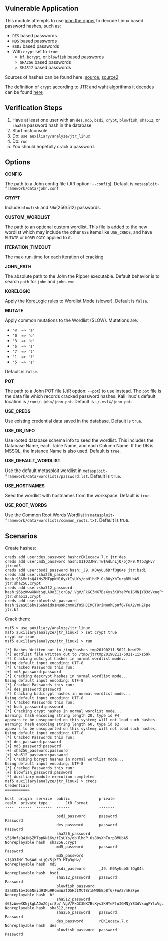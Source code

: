 ## Vulnerable Application

  This module attempts to use [john the ripper](https://www.openwall.com/john/) to decode Linux
  based password hashes, such as:

  * `DES` based passwords  
  * `MD5` based passwords
  * `BSDi` based passwords
  * With `crypt` set to `true`:
    * `bf`, `bcrypt`, or `blowfish` based passwords
    * `SHA256` based passwords
    * `SHA512` based passwords

  Sources of hashes can be found here:
  [source](https://openwall.info/wiki/john/sample-hashes), [source2](http://pentestmonkey.net/cheat-sheet/john-the-ripper-hash-formats)

  The definition of `crypt` according to JTR and waht algorithms it decodes can be found
  [here](https://github.com/magnumripper/JohnTheRipper/blob/ae24a410baac45bb36884d793c429adeb7197336/src/c3_fmt.c#L731)

## Verification Steps

  1. Have at least one user with an `des`, `md5`, `bsdi`, `crypt`, `blowfish`, `sha512`, or `sha256` password hash in the database
  2. Start msfconsole
  3. Do: ```use auxiliary/analyze/jtr_linux```
  4. Do: ```run```
  5. You should hopefully crack a password.

## Options


   **CONFIG**

   The path to a John config file (JtR option: `--config`).  Default is `metasploit-framework/data/john.conf`

   **CRYPT**

   Include `blowfish` and `SHA`(256/512) passwords.

   **CUSTOM_WORDLIST**

   The path to an optional custom wordlist.  This file is added to the new wordlist which may include the other
   `USE` items like `USE_CREDS`, and have `MUTATE` or `KORELOGIC` applied to it.

   **ITERATION_TIMEOUT**

   The max-run-time for each iteration of cracking

   **JOHN_PATH**

   The absolute path to the John the Ripper executable.  Default behavior is to search `path` for
   `john` and `john.exe`.

   **KORELOGIC**

   Apply the [KoreLogic rules](http://contest-2010.korelogic.com/rules.html) to Wordlist Mode (slower).
   Default is `false`.

   **MUTATE**

   Apply common mutations to the Wordlist (SLOW).  Mutations are:

   * `'@' => 'a'`
   * `'0' => 'o'`
   * `'3' => 'e'`
   * `'$' => 's'`
   * `'7' => 't'`
   * `'1' => 'l'`
   * `'5' => 's'`

   Default is `false`.

   **POT**

   The path to a John POT file (JtR option: `--pot`) to use instead.  The `pot` file is the data file which
   records cracked password hashes.  Kali linux's default location is `/root/.john/john.pot`.
   Default is `~/.msf4/john.pot`.

   **USE_CREDS**

   Use existing credential data saved in the database.  Default is `true`.

   **USE_DB_INFO**

   Use looted database schema info to seed the wordlist.  This includes the Database Name, each Table Name,
   and each Column Name.  If the DB is MSSQL, the Instance Name is also used.  Default is `true`.

   **USE_DEFAULT_WORDLIST**

   Use the default metasploit wordlist in `metasploit-framework/data/wordlists/password.lst`.  Default is
   `true`.

   **USE_HOSTNAMES**

   Seed the wordlist with hostnames from the workspace.  Default is `true`.

   **USE_ROOT_WORDS**

   Use the Common Root Words Wordlist in `metasploit-framework/data/wordlists/common_roots.txt`.  Default
   is true.

## Scenarios

Create hashes:

```
creds add user:des_password hash:rEK1ecacw.7.c jtr:des
creds add user:md5_password hash:$1$O3JMY.Tw$AdLnLjQ/5jXF9.MTp3gHv/ jtr:md5
creds add user:bsdi_password hash:_J9..K0AyUubDrfOgO4s jtr:bsdi
creds add user:sha256_password hash:$5$MnfsQ4iN$ZMTppKN16y/tIsUYs/obHlhdP.Os80yXhTurpBMUbA5 jtr:sha256,crypt
creds add user:sha512_password hash:$6$zWwwXKNj$gLAOoZCjcr8p/.VgV/FkGC3NX7BsXys3KHYePfuIGMNjY83dVxugPYlxVg/evpcVEJLT/rSwZcDMlVVf/bhf.1 jtr:sha512,crypt
creds add user:blowfish_password hash:$2a$05$bvIG6Nmid91Mu9RcmmWZfO5HJIMCT8riNW0hEp8f6/FuA2/mHZFpe jtr:bf
```

Crack them:

```
msf5 > use auxiliary/analyze/jtr_linux 
msf5 auxiliary(analyze/jtr_linux) > set crypt true
crypt => true
msf5 auxiliary(analyze/jtr_linux) > run

[*] Hashes Written out to /tmp/hashes_tmp20190211-5021-hqwf2h
[*] Wordlist file written out to /tmp/jtrtmp20190211-5021-1ixz59k
[*] Cracking md5crypt hashes in normal wordlist mode...
Using default input encoding: UTF-8
[*] Cracked Passwords this run:
[+] md5_password:password
[*] Cracking descrypt hashes in normal wordlist mode...
Using default input encoding: UTF-8
[*] Cracked Passwords this run:
[+] des_password:password
[*] Cracking bsdicrypt hashes in normal wordlist mode...
Using default input encoding: UTF-8
[*] Cracked Passwords this run:
[+] bsdi_password:password
[*] Cracking crypt hashes in normal wordlist mode...
Warning: hash encoding string length 20, type id #4
appears to be unsupported on this system; will not load such hashes.
Warning: hash encoding string length 60, type id $2
appears to be unsupported on this system; will not load such hashes.
Using default input encoding: UTF-8
[*] Cracked Passwords this run:
[+] des_password:password
[+] md5_password:password
[+] sha256_password:password
[+] sha512_password:password
[*] Cracking bcrypt hashes in normal wordlist mode...
Using default input encoding: UTF-8
[*] Cracked Passwords this run:
[+] blowfish_password:password
[*] Auxiliary module execution completed
msf5 auxiliary(analyze/jtr_linux) > creds
Credentials
===========

host  origin  service  public             private                                                                                             realm  private_type        JtR Format
----  ------  -------  ------             -------                                                                                             -----  ------------        ----------
                       bsdi_password      password                                                                                                   Password            
                       des_password       password                                                                                                   Password            
                       sha256_password    $5$MnfsQ4iN$ZMTppKN16y/tIsUYs/obHlhdP.Os80yXhTurpBMUbA5                                                    Nonreplayable hash  sha256,crypt
                       md5_password       password                                                                                                   Password            
                       md5_password       $1$O3JMY.Tw$AdLnLjQ/5jXF9.MTp3gHv/                                                                         Nonreplayable hash  md5
                       bsdi_password      _J9..K0AyUubDrfOgO4s                                                                                       Nonreplayable hash  bsdi
                       sha512_password    password                                                                                                   Password            
                       blowfish_password  $2a$05$bvIG6Nmid91Mu9RcmmWZfO5HJIMCT8riNW0hEp8f6/FuA2/mHZFpe                                               Nonreplayable hash  bf
                       sha512_password    $6$zWwwXKNj$gLAOoZCjcr8p/.VgV/FkGC3NX7BsXys3KHYePfuIGMNjY83dVxugPYlxVg/evpcVEJLT/rSwZcDMlVVf/bhf.1         Nonreplayable hash  sha512,crypt
                       sha256_password    password                                                                                                   Password            
                       des_password       rEK1ecacw.7.c                                                                                              Nonreplayable hash  des
                       blowfish_password  password                                                                                                   Password            

```
